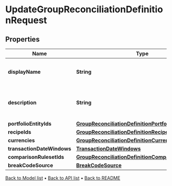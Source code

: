 

# UpdateGroupReconciliationDefinitionRequest


## Properties

| Name | Type | Description | Notes |
|------------ | ------------- | ------------- | -------------|
|**displayName** | **String** | The name of the Group Reconciliation Definition |  |
|**description** | **String** | The description of the Group Reconciliation Definition |  [optional] |
|**portfolioEntityIds** | [**GroupReconciliationDefinitionPortfolioEntityIds**](GroupReconciliationDefinitionPortfolioEntityIds.md) |  |  |
|**recipeIds** | [**GroupReconciliationDefinitionRecipeIds**](GroupReconciliationDefinitionRecipeIds.md) |  |  [optional] |
|**currencies** | [**GroupReconciliationDefinitionCurrencies**](GroupReconciliationDefinitionCurrencies.md) |  |  [optional] |
|**transactionDateWindows** | [**TransactionDateWindows**](TransactionDateWindows.md) |  |  [optional] |
|**comparisonRulesetIds** | [**GroupReconciliationDefinitionComparisonRulesetIds**](GroupReconciliationDefinitionComparisonRulesetIds.md) |  |  [optional] |
|**breakCodeSource** | [**BreakCodeSource**](BreakCodeSource.md) |  |  [optional] |



[Back to Model list](../README.md#documentation-for-models) &#8226; [Back to API list](../README.md#documentation-for-api-endpoints) &#8226; [Back to README](../README.md)


